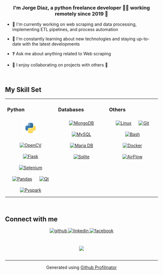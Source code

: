 ### <div align="center">I'm Jorge Diaz, a python freelance developer 👨‍💻 working remotely since 2019 🚀</div>  
  

- 🔭 I'm currently working on web scraping and data processing, implementing ETL pipelines, and process automation
  

- 🌱 I'm constantly learning about new technologies and staying up-to-date with the latest developments  
  

- ❓ Ask me about anything related to Web scraping   
  

- 🤝 I enjoy collaborating on projects with others 🌟  
  

<br/>  


## My Skill Set  
<table><tr><td valign="top" width="33%">



### Python
<div align="center">  
<a href="https://www.python.org/" target="_blank"><img style="margin: 10px" src="https://raw.githubusercontent.com/github/explore/master/topics/python/python.png" alt="Python" height="50" /></a>  
<a href="https://opencv.org/" target="_blank"><img style="margin: 10px" src="https://profilinator.rishav.dev/skills-assets/opencv-icon.svg" alt="OpenCV" height="50" /></a>  
<a href="https://flask.palletsprojects.com/" target="_blank"><img style="margin: 10px" src="https://profilinator.rishav.dev/skills-assets/flask.png" alt="Flask" height="50" /></a>
<a href="https://www.selenium.dev/" target="_blank"><img style="margin: 10px" src="https://img.icons8.com/?size=256&id=VOnRj9vGpXV8&format=png" alt="Selenium" height="50" /></a>
<a href="https://pandas.pydata.org/" target="_blank"><img style="margin: 10px" src="https://datascientest.com/es/wp-content/uploads/sites/7/2022/12/illu_pandas-82.webp" alt="Pandas" height="50" /></a>
<a href="https://www.qt.io/" target="_blank"><img style="margin: 10px" src="https://ddgobkiprc33d.cloudfront.net/bfdb2533-84e9-45a1-956a-106722433d3f.png" alt="Qt" height="50" /></a>
<a href="https://spark.apache.org/docs/latest/api/python/getting_started/" target="_blank"><img style="margin: 10px" src="https://miro.medium.com/v2/resize:fit:720/format:webp/1*uhkYtS304Ak70J4UL_KUQg.png" alt="Pyspark" height="50" /></a>

</div>

</td><td valign="top" width="33%">



### Databases
<div align="center">  
<a href="https://www.mongodb.com/" target="_blank"><img style="margin: 10px" src="https://profilinator.rishav.dev/skills-assets/mongodb-original-wordmark.svg" alt="MongoDB" height="50" /></a>  
<a href="https://www.mysql.com/" target="_blank"><img style="margin: 10px" src="https://profilinator.rishav.dev/skills-assets/mysql-original-wordmark.svg" alt="MySQL" height="50" /></a>  
<a href="https://mariadb.org/" target="_blank"><img style="margin: 10px" src="https://profilinator.rishav.dev/skills-assets/mariadb.png" alt="Maria DB" height="50" /></a>  
<a href="https://www.sqlite.org/" target="_blank"><img style="margin: 10px" src="https://www.sqlite.org/images/sqlite370_banner.gif" alt="Sqlite" height="50" /></a>
</div>

</td><td valign="top" width="33%">



### Others  
<div align="center">  
<a href="https://www.linux.org/" target="_blank"><img style="margin: 10px" src="https://profilinator.rishav.dev/skills-assets/linux-original.svg" alt="Linux" height="50" /></a>  
<a href="https://github.com/" target="_blank"><img style="margin: 10px" src="https://profilinator.rishav.dev/skills-assets/git-scm-icon.svg" alt="Git" height="50" /></a>  
<a href="https://www.gnu.org/software/bash/" target="_blank"><img style="margin: 10px" src="https://profilinator.rishav.dev/skills-assets/gnu_bash-icon.svg" alt="Bash" height="50" /></a>  
<a href="https://www.docker.com/" target="_blank"><img style="margin: 10px" src="https://profilinator.rishav.dev/skills-assets/docker-original-wordmark.svg" alt="Docker" height="50" /></a>  
<a href="https://airflow.apache.org/" target="_blank"><img style="margin: 10px" src="https://spark.apache.org/images/AirflowLogo.png" alt="AirFlow" height="50" /></a>
  
</div>

</td></tr></table>  

<br/>  


## Connect with me  
<div align="center">
<a href="https://github.com/ckoockiy" target="_blank">
<img src=https://img.shields.io/badge/github-%2324292e.svg?&style=for-the-badge&logo=github&logoColor=white alt=github style="margin-bottom: 5px;" />
</a>
<a href="https://linkedin.com/in/jorge-rosas-diaz/" target="_blank">
<img src=https://img.shields.io/badge/linkedin-%231E77B5.svg?&style=for-the-badge&logo=linkedin&logoColor=white alt=linkedin style="margin-bottom: 5px;" />
</a>
<a href="https://www.facebook.com/ckockiy" target="_blank">
<img src=https://img.shields.io/badge/facebook-%232E87FB.svg?&style=for-the-badge&logo=facebook&logoColor=white alt=facebook style="margin-bottom: 5px;" />
</a>  
</div>  
  

<br/>  

  

<br/>  

<div align="center">
            <a href="https://www.buymeacoffee.com/ckockiy" target="_blank" style="display: inline-block;">
                <img
                    src="https://img.shields.io/badge/Donate-Buy%20Me%20A%20Coffee-orange.svg?style=flat-square&logo=buymeacoffee" 
                    align="center"
                />
            </a></div>
<br />

----
<div align="center">Generated using <a href="https://profilinator.rishav.dev/" target="_blank">Github Profilinator</a></div>
